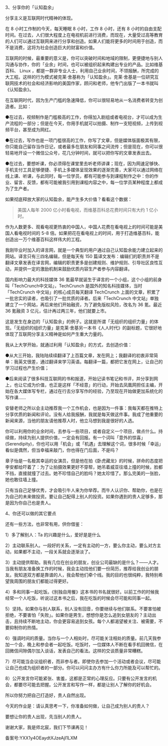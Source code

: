 3、分享你的「认知盈余」

分享主义是互联网时代精神的体现。

在 8 小时工作制的今天，每天睡眠 8 小时，工作 8 小时，还有 8 小时的自由支配时间。在过去，人们很大程度上在电视机前进行消费，而现在，大量受过高等教育的人们可以通过互联网来进行分享和创造。如果人们能将更多的时间用于创造，而不是消费，这将为社会创造巨大的财富和价值。

互联网的时候，最重要的意义是，你可以突破时间和地域的限制，更便捷地与别人沟通与协作，你的「业余」时间，也可以被组织起来构建出专业的产品。比如维基百科、 Linux ，都是一群非专业人士，利用自己业余时间，不领报酬，所完成的大工程。这样的行为模式被克莱·舍基称为「认知盈余」。克莱·舍基是一位研究互联网技术的社会和经济影响的美国作家，顾问和老师，他专门出版了一本书就叫《认知盈余》。

在互联网时代，因为生产门槛的急速降低，你可以很轻易地从一名消费者转变为创造者。比如：

●在过去，视频制作是门槛极高的工作，你得加入剧组或者电视台，才可以成为生产流程的一部分；但是在今天，你用手机就可以拍摄、制作一支短视频，上传到视频平台，甚至成为网红。

●在过去，写作也是一项门槛很高的工作，你写了文章，但是媒体版面极其有限，你只能自己留存当作日记，或者最多在朋友和同事之间流传；但是现在，你可以很轻易地开设一个微信公众号，花几分钟时间，就可以把你写的文章发表出去。

●在过去，要想听课，你必须得在课堂里去听老师讲课；现在，因为网速足够快、手机支付工具足够便捷、手机上多媒体呈现效果的逐渐完善，大家可以通过网络在线上课、听课，与此同时，每一位学员，都有可能参与到课程制作之中：你的作业、留言、反馈，都有可能被我引用到课程内容之中，每一位学员某种程度上都成为了生产者。

如果彻底释放大家的认知盈余，能产生多大价值？看看这个数据：

> 美国人每年 2000 亿小时看电视，而维基百科总花费时间只有大约 1 亿小时。

作为人数更多、观看电视更热衷的中国人，中国人花费在看电视上的时间可能是美国人看电视时间的 5-8 倍。如果把花在看电视上的时间，用于打造维基百科，能创造出一万个维基百科这样伟大的工程。

我刚毕业时加入的译言网，就是一个典型的用户通过自己认知盈余能力建立起来的网站。译言只有三四名编辑，但是每天有 150 篇译文发布：编辑们的职责并不是翻译文章发表在译言网，编辑的职责更多是创建规则、维护规则、引导社区良性互动，并提供一定的激励机制来鼓励优质内容生产者参与内容翻译。

国内影响力最大的科技媒体 36 氪最早就诞生于译言的一个小组，这个小组的前身叫「TechCrunch中文站」，TechCrunch 是国外的知名科技媒体，当时「TechCrunch 中文站」的核心成员每天翻译 TechCrunch 上面的文章，积累了一批忠实的读者，也吸引了一批优质的译者。后来「TechCrunch 中文站」单独建立了一个网站，再后来他们开始融资，为了避免版权风险，改名为 36 氪。最近 36 氪融资 3 亿元，估计再过两三年，他们就要上市。

这是发生在身边的「认知盈余」的例子。这就是所谓「无组织的组织力量」的体现。「无组织的组织力量」是克莱·舍基另一本书《人人时代》的副标题，它很好地体现了互联网分享主义精神是如何产生重大力量的。

我从上大学开始，就通过利用「认知盈余」的方式，去创造价值：

●从大三开始，我陆陆续续翻译了上百篇文章，发在网上；我翻译的初衷非常简单：我英文很差，通过翻译来学习英语。每翻译一篇，都把它发在网上，让自己的学习过程也产生价值；

●后来阅读了很多科技互联网的书和报道，开始记读书笔记和书评，并分享到网上，也让它成为价值，也正是这样「不经意」的行动，开始去凤凰网担任主编，开始在各大媒体写专栏，通过在行去分享写作的经验，乃至现在开始做更加系统化的写作课……

安替老师之所以会主动推荐我一个工作机会，也是因为一件事：我每天都在推特上分享优质的新闻和评论。没有人给我报酬，我就是每天做这件事。我成了他重要的新闻来源，当他的朋友请他推荐人时，他立马想到我是很好的人选。

你可以利用你的业余时间，去参与一些项目，或者自定义一个项目，做点什么。持续做，持续为别人提供价值，一定会有回报。有一个词叫「意外的惊喜」\(Serendipity\)，你也可以用「机会」或「机遇」去理解这个词，很多时候「幸运」看似是偶然，但当幸福来敲门，你也得在门后面，不是吗？

章子怡是一名极其幸运的女演员，但是他在拍《卧虎藏龙》的时候，拼命的态度把李安都给吓着了：为了让拍摄效果更好不穿帮，她吊着威亚往墙上撞的时候，脸都不挡，直接就撞了过去。她不珍惜自己的脸吗？她太珍惜了。那么完美的一张脸，她也敢往墙上撞。

只有当自己足够优秀，才会吸引牛人来为你举荐。而牛人认识你、帮助你，也是在为自己的未来做投资。要让自己配得上别人的投资。如果你遇到的贵人足够多，那是因为你自己也是贵人。

4、你还可以做的其它要点

还有一些方法，也非常有用，供你借鉴：

1）多了解别人：Ta 的兴趣是什么，爱好是是什么

2）主动联系别人。一段好的关系，一定有主动的一方，要么你主动，要么对方主动，如果都不主动，一段关系就会逐渐淡了。

3）主动提供帮助。我有几位在创业的朋友，创业公司最缺的是什么？——人才。当我有朋友准备换工作的时候，我会主动找他们要一份简历，推荐给我创业的朋友。我知道双方都是靠谱的人，我会帮他们牵个线。我的目的也很纯粹，我特别希望我周围的朋友们都能过得更好。

4）多和同事一起吃饭。《别独自用餐》这本书的书名就很好。以前工作的时候我经常一个人吃饭，听说过这本书之后，我在吃饭的时候会尽可能和同事一起。

5）坚持。如果你与别人联系，别人没有回音，你要继续与他们联系。不要害怕被拒绝，不要害怕「失败」。如果你是男生，想想你是怎么追到女朋友的？主动出击，且持续不断地主动，你会更容易追到女孩。每个人都渴望被关注、被需要，不要抑制你的热情。

6）强调时间的质量。当你与一个人相处时，尽可能关注相处的质量。前几天我参加一个会，晚上和参会者一起吃饭。吃饭时，一位媒体人不断在看手机回微信，在回微信间隙偶尔加入谈话，发表自己的看法。这样的交谈质量非常糟糕。

7）尽可能当会议组织者，而非参与者。即使你去参加一个活动或者会议，尽可能让自己也成为组织者的一部分。你可以问问主办方有什么你力所能及可以帮忙的。

8）公开发言你可能紧张、害羞，这都是正常的心理反应。只要有公开发言的机会，都要尽可能去把握。公开发言和写作一样，都是让别人了解你的好机会。

所以你努力把自己打造好，贵人自然出现。

今天的作业是：请认真思考一下，你准备如何做，让自己成为别人的贵人？

要想让你的贵人出现，先当别人的贵人。

谢谢大家，我是师北宸，我们下节课再见！

备案号:YXX1y4OEaydtXJzeAjI1LXM
